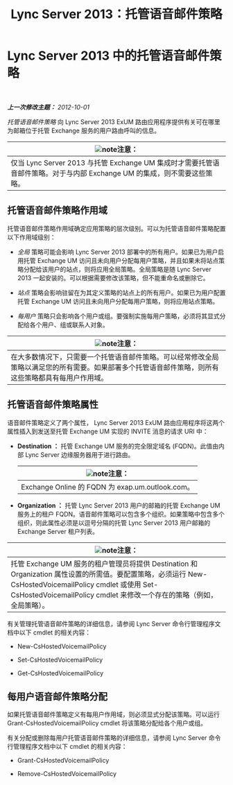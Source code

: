 ﻿---
title: Lync Server 2013：托管语音邮件策略
TOCTitle: 托管语音邮件策略
ms:assetid: d62a35ed-cbe2-4f06-86b4-e192c18435c1
ms:mtpsurl: https://technet.microsoft.com/zh-cn/library/Gg398932(v=OCS.15)
ms:contentKeyID: 49314382
ms.date: 05/19/2016
mtps_version: v=OCS.15
ms.translationtype: HT
---

# Lync Server 2013 中的托管语音邮件策略

 

_**上一次修改主题：** 2012-10-01_

*托管语音邮件策略* 向 Lync Server 2013 ExUM 路由应用程序提供有关可在哪里为邮箱位于托管 Exchange 服务的用户路由呼叫的信息。

<table>
<thead>
<tr class="header">
<th><img src="images/Dn783119.note(OCS.15).gif" title="note" alt="note" />注意：</th>
</tr>
</thead>
<tbody>
<tr class="odd">
<td>仅当 Lync Server 2013 与托管 Exchange UM 集成时才需要托管语音邮件策略。对于与内部 Exchange UM 的集成，则不需要这些策略。</td>
</tr>
</tbody>
</table>


## 托管语音邮件策略作用域

托管语音邮件策略作用域确定应用策略的层次级别。可以为托管语音邮件策略配置以下作用域级别：

  - *全局* 策略可能会影响 Lync Server 2013 部署中的所有用户。如果已为用户启用托管 Exchange UM 访问且未向用户分配每用户策略，并且如果未将站点策略分配给该用户的站点，则将应用全局策略。全局策略是随 Lync Server 2013 一起安装的。可以根据需要修改该策略，但不能重命名或删除它。

  - *站点* 策略会影响驻留在为其定义策略的站点上的所有用户。如果已为用户配置托管 Exchange UM 访问且未向用户分配每用户策略，则将应用站点策略。

  - *每用户* 策略只会影响各个用户或组。要强制实施每用户策略，必须将其显式分配给各个用户、组或联系人对象。

<table>
<thead>
<tr class="header">
<th><img src="images/Dn783119.note(OCS.15).gif" title="note" alt="note" />注意：</th>
</tr>
</thead>
<tbody>
<tr class="odd">
<td>在大多数情况下，只需要一个托管语音邮件策略。可以经常修改全局策略以满足您的所有需要。如果部署多个托管语音邮件策略，则所有这些策略都具有每用户作用域。</td>
</tr>
</tbody>
</table>


## 托管语音邮件策略属性

语音邮件策略定义了两个属性， Lync Server 2013 ExUM 路由应用程序将这两个属性插入到发送至托管 Exchange UM 实现的 INVITE 消息的请求 URI 中：

  - **Destination ：** 托管 Exchange UM 服务的完全限定域名 (FQDN)。此值由内部 Lync Server 边缘服务器用于进行路由。
    
    <table>
    <thead>
    <tr class="header">
    <th><img src="images/Dn783119.note(OCS.15).gif" title="note" alt="note" />注意：</th>
    </tr>
    </thead>
    <tbody>
    <tr class="odd">
    <td>Exchange Online 的 FQDN 为 exap.um.outlook.com。</td>
    </tr>
    </tbody>
    </table>


  - **Organization ：** 托管 Lync Server 2013 用户的邮箱的托管 Exchange UM 服务上的租户 FQDN。语音邮件策略可以包含多个组织。如果策略中包含多个组织，则此属性必须是以逗号分隔的托管 Lync Server 2013 用户邮箱的 Exchange Server 租户列表。

<table>
<thead>
<tr class="header">
<th><img src="images/Dn783119.note(OCS.15).gif" title="note" alt="note" />注意：</th>
</tr>
</thead>
<tbody>
<tr class="odd">
<td>托管 Exchange UM 服务的租户管理员将提供 Destination 和 Organization 属性设置的所需值。要配置策略，必须运行 New-CsHostedVoicemailPolicy cmdlet 或使用 Set-CsHostedVoicemailPolicy cmdlet 来修改一个存在的策略（例如，全局策略）。</td>
</tr>
</tbody>
</table>


有关管理托管语音邮件策略的详细信息，请参阅 Lync Server 命令行管理程序文档中以下 cmdlet 的相关内容：

  - New-CsHostedVoicemailPolicy

  - Set-CsHostedVoicemailPolicy

  - Get-CsHostedVoicemailPolicy

## 每用户语音邮件策略分配

如果托管语音邮件策略定义有每用户作用域，则必须显式分配该策略。可以运行 Grant-CsHostedVoicemailPolicy cmdlet 将该策略分配给各个用户或组。

有关分配或删除每用户托管语音邮件策略的详细信息，请参阅 Lync Server 命令行管理程序文档中以下 cmdlet 的相关内容：

  - Grant-CsHostedVoicemailPolicy

  - Remove-CsHostedVoicemailPolicy

